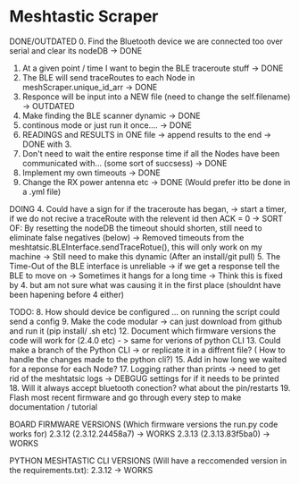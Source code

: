 # Meshtastic Scraper

DONE/OUTDATED
0. Find the Bluetooth device we are connected too over serial and clear its nodeDB -> DONE
1. At a given point / time I want to begin the BLE traceroute stuff                -> DONE
2. The BLE will send traceRoutes to each Node in meshScraper.unique_id_arr         -> DONE
3. Responce will be input into a NEW file (need to change the self.filename)       -> OUTDATED
6. Make finding the BLE scanner dynamic                                            -> DONE
10. continous mode or just run it once....                                         -> DONE
11. READINGS and RESULTS in ONE file -> append results to the end                  -> DONE with 3. 
16. Don't need to wait the entire response time if all the Nodes have been communicated with... (some sort of succsess) -> DONE
14. Implement my own timeouts                                                      -> DONE
7. Change the RX power antenna etc                                                 -> DONE (Would prefer itto be done in a .yml file)


DOING
4. Could have a sign for if the traceroute has began, -> start a timer, if we do not recive a traceRoute with the relevent id then ACK = 0
        -> SORT OF: By resetting the nodeDB the timeout should shorten, still need to eliminate false negatives (below)
        -> Removed timeouts from the meshtatsic.BLEInterface.sendTraceRotue(), this will only work on my machine -> Still need to make this dynamic (After an install/git pull)
5. The Time-Out of the BLE interface is unreliable -> if we get a response tell the BLE to move on -> Sometimes it hangs for a long time 
        -> Think this is fixed by 4. but am not sure what was causing it in the first place (shouldnt have been hapening before 4 either)

TODO:
8. How should device be configured ... on running the script could send a config 
9. Make the code modular -> can just download from github and run it (pip install/ .sh etc)
12. Document which firmware versions the code will work for (2.4.0 etc) - > same for verions of python CLI
13. Could make a branch of the Python CLI -> or replicate it in a diffrent file? ( How to handle the changes made to the python cli?)
15. Add in how long we waited for a reponse for each Node?
17. Logging rather than prints -> need to get rid of the meshtatsic logs -> DEBGUG settings for if it needs to be printed
18. Will it always accept bluetooth conection? what about the pin/restarts
19. Flash most recent firmware and go through every step to make documentation / tutorial


BOARD FIRMWARE VERSIONS (Which firmware versions the run.py code works for)
2.3.12 (2.3.12.24458a7) -> WORKS 
2.3.13 (2.3.13.83f5ba0) -> WORKS

PYTHON MESHTASTIC CLI VERSIONS (Will have a reccomended version in the requirements.txt): 
2.3.12 -> WORKS 
